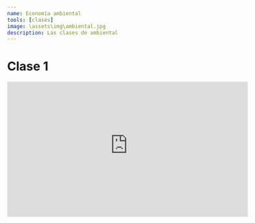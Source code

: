 ```yaml
---
name: Economía ambiental
tools: [clases]
image: \assets\img\ambiental.jpg
description: Las clases de ambiental
---
```


# Clase 1

<iframe width="560" height="315" src="https://cranky-blackwell-89117f.netlify.app/#1" frameborder="0" allow="autoplay; encrypted-media" allowfullscreen></iframe>